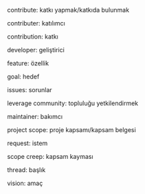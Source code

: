 contribute: katkı yapmak/katkıda bulunmak

contributer: katılımcı

contribution: katkı

developer: geliştirici

feature: özellik

goal: hedef

issues: sorunlar

leverage community: topluluğu yetkilendirmek

maintainer: bakımcı

project scope: proje kapsamı/kapsam belgesi

request: istem

scope creep: kapsam kayması

thread: başlık

vision: amaç
